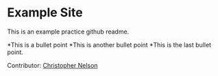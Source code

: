 # Example Site

This is an example practice github readme.

*This is a bullet point
*This is another bullet point
*This is the last bullet point.

Contributor: [Christopher Nelson](http://linkedin.com/cpn222)